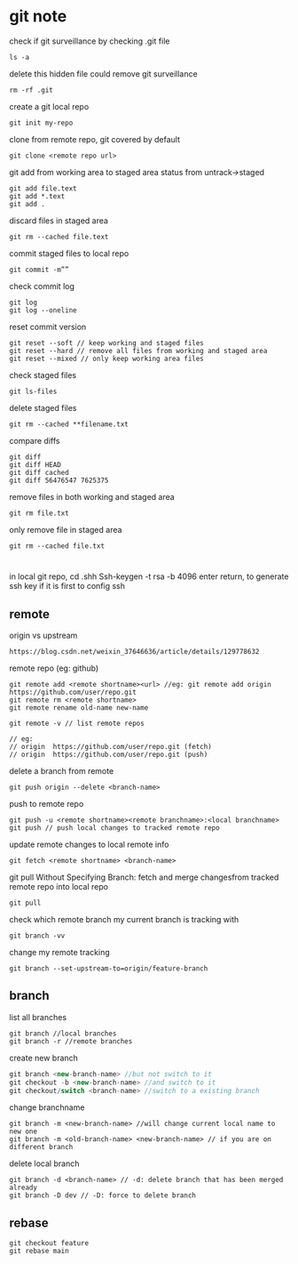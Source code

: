 # git note

check if git surveillance by checking .git file
```git
ls -a
```
delete this hidden file could remove git surveillance
```git
rm -rf .git
```
create a git local repo
```git
git init my-repo
```
clone from remote repo, git covered by default
```git
git clone <remote repo url>
```
git add from working area to staged area
status from untrack->staged
```git
git add file.text 
git add *.text
git add .
```
discard files in staged area
```git
git rm --cached file.text
```
commit staged files to local repo
```git
git commit -m”” 
```
check commit log
```git
git log
git log --oneline
```
reset commit version
```git
git reset --soft // keep working and staged files
git reset --hard // remove all files from working and staged area
git reset --mixed // only keep working area files
```
check staged files
```git
git ls-files
```
delete staged files
```git
git rm --cached **filename.txt
```
compare diffs
```git
git diff
git diff HEAD
git diff cached
git diff 56476547 7625375
```
remove files in both working and staged area
```git
git rm file.txt
```
only remove file in staged area
```git
git rm --cached file.txt
```
#
in local git repo,  cd .shh
Ssh-keygen -t rsa -b 4096
enter return, to generate ssh key if it is first to config ssh



## remote

origin vs upstream
```git
https://blog.csdn.net/weixin_37646636/article/details/129778632
```
remote repo (eg: github)
```git
git remote add <remote shortname><url> //eg: git remote add origin https://github.com/user/repo.git
git remote rm <remote shortname>
git remote rename old-name new-name

git remote -v // list remote repos

// eg:
// origin  https://github.com/user/repo.git (fetch)
// origin  https://github.com/user/repo.git (push)
```
delete a branch from remote
```git
git push origin --delete <branch-name>
```
push to remote repo
```git
git push -u <remote shortname><remote branchname>:<local branchname>
git push // push local changes to tracked remote repo
```
update remote changes to local remote info
```git
git fetch <remote shortname> <branch-name>
```
git pull Without Specifying Branch: fetch and merge changesfrom tracked remote repo into local repo
```git
git pull 
```
check which remote branch my current branch is tracking with
```git
git branch -vv
```
change my remote tracking
```git
git branch --set-upstream-to=origin/feature-branch
```

## branch
list all branches
```git
git branch //local branches
git branch -r //remote branches
```

create new branch
```javascript
git branch <new-branch-name> //but not switch to it
git checkout -b <new-branch-name> //and switch to it
git checkout/switch <branch-name> //switch to a existing branch
```
change branchname
```git
git branch -m <new-branch-name> //will change current local name to new one
git branch -m <old-branch-name> <new-branch-name> // if you are on different branch
```
delete local branch
```git
git branch -d <branch-name> // -d: delete branch that has been merged already
git branch -D dev // -D: force to delete branch
```
## rebase
```git
git checkout feature
git rebase main
```
